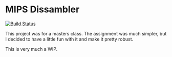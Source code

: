 # MIPS Dissambler

[![Build Status](https://travis-ci.com/kaplanmaxe/mips-disassembler.svg?branch=master)](https://travis-ci.com/kaplanmaxe/mips-disassembler)

This project was for a masters class. The assignment was much simpler, but I decided to have a little fun with it
and make it pretty robust.

This is very much a WIP.
